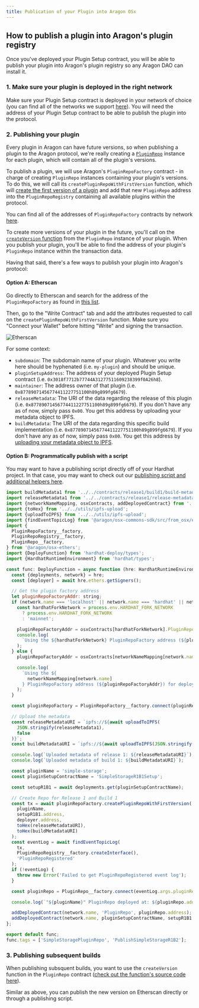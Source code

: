 ```yaml
---
title: Publication of your Plugin into Aragon OSx
---
```


## How to publish a plugin into Aragon's plugin registry

Once you've deployed your Plugin Setup contract, you will be able to publish your plugin into Aragon's plugin registry so any Aragon DAO can install it.

### 1. Make sure your plugin is deployed in the right network

Make sure your Plugin Setup contract is deployed in your network of choice (you can find all of the networks we support [here](https://github.com/aragon/osx/blob/develop/active_contracts.json)). You will need the address of your Plugin Setup contract to be able to publish the plugin into the protocol.

### 2. Publishing your plugin

Every plugin in Aragon can have future versions, so when publishing a plugin to the Aragon protocol, we're really creating a [`PluginRepo`](https://github.com/aragon/osx/blob/develop/packages/contracts/src/framework/plugin/repo/PluginRepo.sol) instance for each plugin, which will contain all of the plugin's versions.

To publish a plugin, we will use Aragon's `PluginRepoFactory` contract - in charge of creating `PluginRepo` instances containing your plugin's versions. To do this, we will call its `createPluginRepoWithFirstVersion` function, which will [create the first version of a plugin](https://github.com/aragon/core/blob/develop/packages/contracts/src/framework/plugin/repo/PluginRepoFactory.sol#L48) and add that new `PluginRepo` address into the `PluginRepoRegistry` containing all available plugins within the protocol.

You can find all of the addresses of `PluginRepoFactory` contracts by network [here](https://github.com/aragon/osx/blob/develop/active_contracts.json).

To create more versions of your plugin in the future, you'll call on the [`createVersion` function](https://github.com/aragon/osx/blob/develop/packages/contracts/src/framework/plugin/repo/PluginRepo.sol#L128) from the `PluginRepo` instance of your plugin. When you publish your plugin, you'll be able to find the address of your plugin's `PluginRepo` instance within the transaction data.

Having that said, there's a few ways to publish your plugin into Aragon's protocol:

#### Option A: Etherscan

Go directly to Etherscan and search for the address of the `PluginRepoFactory` as found in [this list](https://github.com/aragon/osx/blob/develop/active_contracts.json).

Then, go to the "Write Contract" tab and add the attributes requested to call on the `createPluginRepoWithFirstVersion` function. Make sure you "Connect your Wallet" before hitting "Write" and signing the transaction.

![Etherscan](https://res.cloudinary.com/dacofvu8m/image/upload/v1682466427/Screen_Shot_2023-04-25_at_19.46.58_nlo9p1.png)

For some context:

- `subdomain`: The subdomain name of your plugin. Whatever you write here should be hyphenated (i.e. `my-plugin`) and should be unique.
- `pluginSetupAddress`: The address of your deployed Plugin Setup contract (i.e. `0x3018f7712b77744A31277511609238399f0A26h8`).
- `maintainer`: The address owner of that plugin (i.e. `0x87789071456774411227751100h89g899fg6679`).
- `releaseMetadata`: The URI of the data regarding the release of this plugin (i.e. `0x87789071456774411227751100h89g899fg6679`). If you don't have any as of now, simply pass `0x00`. You get this address by uploading your metadata object to IPFS.
- `buildMetadata`: The URI of the data regarding this specific build implementation (i.e. `0x87789071456774411227751100h89g899fg6679`). If you don't have any as of now, simply pass `0x00`. You get this address by [uploading your metadata object to IPFS](https://docs.infura.io/infura/tutorials/ethereum/create-an-nft-using-truffle/upload-nft-metadata-to-ipfs).

#### Option B: Programmatically publish with a script

You may want to have a publishing script directly off of your Hardhat project. In that case, you may want to check out our [publishing script and additional helpers here](https://github.com/aragon/simple-storage-example-plugin/blob/main/deploy/02_repo/10_publish_r1b1_in_new_repo.ts).

```js
import buildMetadata1 from '../../contracts/release1/build1/build-metadata.json';
import releaseMetadata1 from '../../contracts/release1/release-metadata.json';
import {networkNameMapping, osxContracts, addDeployedContract} from '../../utils/helpers';
import {toHex} from '../../utils/ipfs-upload';
import {uploadToIPFS} from '../../utils/ipfs-upload';
import {findEventTopicLog} from '@aragon/osx-commons-sdk/src/from_osx/events';
import {
  PluginRepoFactory__factory,
  PluginRepoRegistry__factory,
  PluginRepo__factory,
} from '@aragon/osx-ethers';
import {DeployFunction} from 'hardhat-deploy/types';
import {HardhatRuntimeEnvironment} from 'hardhat/types';

const func: DeployFunction = async function (hre: HardhatRuntimeEnvironment) {
  const {deployments, network} = hre;
  const [deployer] = await hre.ethers.getSigners();

  // Get the plugin factory address
  let pluginRepoFactoryAddr: string;
  if (network.name === 'localhost' || network.name === 'hardhat' || network.name === 'coverage') {
    const hardhatForkNetwork = process.env.HARDHAT_FORK_NETWORK
      ? process.env.HARDHAT_FORK_NETWORK
      : 'mainnet';

    pluginRepoFactoryAddr = osxContracts[hardhatForkNetwork].PluginRepoFactory;
    console.log(
      `Using the ${hardhatForkNetwork} PluginRepoFactory address (${pluginRepoFactoryAddr}) for deployment testing on network ${network.name}`
    );
  } else {
    pluginRepoFactoryAddr = osxContracts[networkNameMapping[network.name]].PluginRepoFactory;

    console.log(
      `Using the ${
        networkNameMapping[network.name]
      } PluginRepoFactory address (${pluginRepoFactoryAddr}) for deployment...`
    );
  }

  const pluginRepoFactory = PluginRepoFactory__factory.connect(pluginRepoFactoryAddr, deployer);

  // Upload the metadata
  const releaseMetadataURI = `ipfs://${await uploadToIPFS(
    JSON.stringify(releaseMetadata1),
    false
  )}`;
  const buildMetadataURI = `ipfs://${await uploadToIPFS(JSON.stringify(buildMetadata1), false)}`;

  console.log(`Uploaded metadata of release 1: ${releaseMetadataURI}`);
  console.log(`Uploaded metadata of build 1: ${buildMetadataURI}`);

  const pluginName = 'simple-storage';
  const pluginSetupContractName = 'SimpleStorageR1B1Setup';

  const setupR1B1 = await deployments.get(pluginSetupContractName);

  // Create Repo for Release 1 and Build 1
  const tx = await pluginRepoFactory.createPluginRepoWithFirstVersion(
    pluginName,
    setupR1B1.address,
    deployer.address,
    toHex(releaseMetadataURI),
    toHex(buildMetadataURI)
  );
  const eventLog = await findEventTopicLog(
    tx,
    PluginRepoRegistry__factory.createInterface(),
    'PluginRepoRegistered'
  );
  if (!eventLog) {
    throw new Error('Failed to get PluginRepoRegistered event log');
  }

  const pluginRepo = PluginRepo__factory.connect(eventLog.args.pluginRepo, deployer);

  console.log(`"${pluginName}" PluginRepo deployed at: ${pluginRepo.address} with `);

  addDeployedContract(network.name, 'PluginRepo', pluginRepo.address);
  addDeployedContract(network.name, pluginSetupContractName, setupR1B1.address);
};

export default func;
func.tags = ['SimpleStoragePluginRepo', 'PublishSimpleStorageR1B2'];
```

### 3. Publishing subsequent builds

When publishing subsquent builds, you want to use the `createVersion` function in the `PluginRepo` contract ([check out the function's source code here](https://github.com/aragon/osx/blob/develop/packages/contracts/src/framework/plugin/repo/PluginRepo.sol#L128)).

Similar as above, you can publish the new version on Etherscan directly or through a publishing script.
